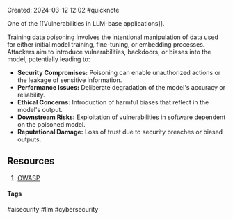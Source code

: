 Created: 2024-03-12 12:02
#quicknote

One of the [[Vulnerabilities in LLM-base applications]].

Training data poisoning involves the intentional manipulation of data used for either initial model training, fine-tuning, or embedding processes. Attackers aim to introduce vulnerabilities, backdoors, or biases into the model, potentially leading to:

- **Security Compromises:** Poisoning can enable unauthorized actions or the leakage of sensitive information.
- **Performance Issues:** Deliberate degradation of the model's accuracy or reliability.
- **Ethical Concerns:** Introduction of harmful biases that reflect in the model's output.
- **Downstream Risks:** Exploitation of vulnerabilities in software dependent on the poisoned model.
- **Reputational Damage:** Loss of trust due to security breaches or biased outputs.

## Resources
1. [OWASP](https://owasp.org/www-project-top-10-for-large-language-model-applications/assets/PDF/OWASP-Top-10-for-LLMs-2023-v1_1.pdf)

#### Tags
#aisecurity #llm #cybersecurity 